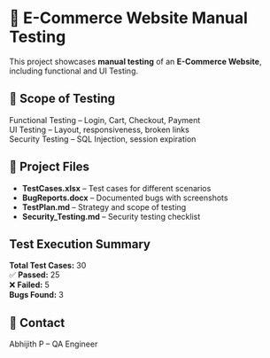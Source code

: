 # 🛒 E-Commerce Website Manual Testing  
This project showcases **manual testing** of an **E-Commerce Website**, including functional and UI Testing.

## 📌 Scope of Testing  
 Functional Testing – Login, Cart, Checkout, Payment  
 UI Testing – Layout, responsiveness, broken links  
 Security Testing – SQL Injection, session expiration  

## 📂 Project Files  
- **TestCases.xlsx** – Test cases for different scenarios  
- **BugReports.docx** – Documented bugs with screenshots  
- **TestPlan.md** – Strategy and scope of testing  
- **Security_Testing.md** – Security testing checklist  

##  Test Execution Summary  
 **Total Test Cases:** 30  
✅ **Passed:** 25  
❌ **Failed:** 5  
 **Bugs Found:** 3  

## 🔗 Contact  
Abhijith P – QA Engineer  

